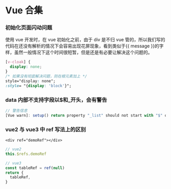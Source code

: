 # Vue 合集

### 初始化页面闪动问题

使用 vue 开发时，在 vue 初始化之前，由于 div 是不归 vue 管的，所以我们写的代码在还没有解析的情况下会容易出现花屏现象，看到类似于\{\{ message \}\}的字样，虽然一般情况下这个时间很短暂，但是还是有必要让解决这个问题的。

```css
[v-cloak] {
  display: none;
}
/* 如果没有彻底解决问题，则在根元素加上 */
style="display: none";
:style= "{display: 'block'}";
```

### data 内部不支持字段以$和\_开头，会有警告

```js
// 警告信息
[Vue warn]: setup() return property "_list" should not start with "$" or "_" which are reserved prefixes for Vue internals.
```

### vue2 与 vue3 中 ref 写法上的区别

```vue
<div ref="demoRef"></div>
```

```js
// vue2
this.$refs.demoRef

// vue3
const tableRef = ref(null)
return {
  tableRef,
}
```
